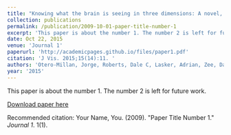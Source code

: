```yaml
---
title: "Knowing what the brain is seeing in three dimensions: A novel, noninvasive, sensitive, accurate, and low-noise technique for measuring ocular torsion."
collection: publications
permalink: /publication/2009-10-01-paper-title-number-1
excerpt: 'This paper is about the number 1. The number 2 is left for future work.'
date: Oct 22, 2015
venue: 'Journal 1'
paperurl: 'http://academicpages.github.io/files/paper1.pdf'
citation: 'J Vis. 2015;15(14):11. '
authors: 'Otero-Millan, Jorge, Roberts, Dale C, Lasker, Adrian, Zee, David S, Kheradmand, Amir'
year: '2015'
---
```

This paper is about the number 1. The number 2 is left for future work.

[Download paper here](http://academicpages.github.io/files/paper1.pdf)

Recommended citation: Your Name, You. (2009). "Paper Title Number 1." <i>Journal 1</i>. 1(1).
